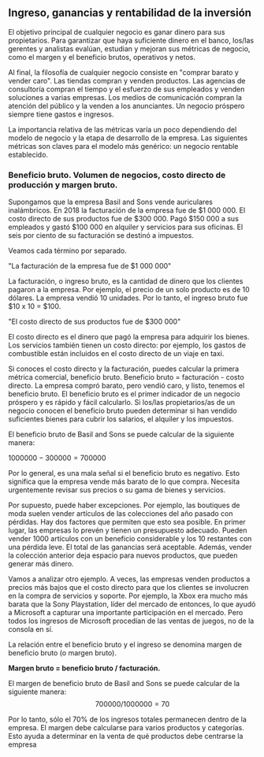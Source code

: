 ## Ingreso, ganancias y rentabilidad de la inversión

El objetivo principal de cualquier negocio es ganar dinero para sus propietarios. Para garantizar que haya suficiente dinero en el banco, los/las gerentes y analistas evalúan, estudian y mejoran sus métricas de negocio, como el margen y el beneficio brutos, operativos y netos.

Al final, la filosofía de cualquier negocio consiste en "comprar barato y vender caro". Las tiendas compran y venden productos. Las agencias de consultoría compran el tiempo y el esfuerzo de sus empleados y venden soluciones a varias empresas. Los medios de comunicación compran la atención del público y la venden a los anunciantes. Un negocio próspero siempre tiene gastos e ingresos.

La importancia relativa de las métricas varía un poco dependiendo del modelo de negocio y la etapa de desarrollo de la empresa. Las siguientes métricas son claves para el modelo más genérico: un negocio rentable establecido.

### Beneficio bruto. Volumen de negocios, costo directo de producción y margen bruto.

Supongamos que la empresa Basil and Sons vende auriculares inalámbricos. En 2018 la facturación de la empresa fue de $1 000 000. El costo directo de sus productos fue de $300 000. Pagó $150 000 a sus empleados y gastó $100 000 en alquiler y servicios para sus oficinas. El seis por ciento de su facturación se destinó a impuestos.

Veamos cada término por separado.

"La facturación de la empresa fue de $1 000 000"

La facturación, o ingreso bruto, es la cantidad de dinero que los clientes pagaron a la empresa. Por ejemplo, el precio de un solo producto es de 10 dólares. La empresa vendió 10 unidades. Por lo tanto, el ingreso bruto fue $10 x 10 = $100.

"El costo directo de sus productos fue de $300 000"

El costo directo es el dinero que pagó la empresa para adquirir los bienes. Los servicios también tienen un costo directo: por ejemplo, los gastos de combustible están incluidos en el costo directo de un viaje en taxi.

Si conoces el costo directo y la facturación, puedes calcular la primera métrica comercial, beneficio bruto. Beneficio bruto = facturación - costo directo. La empresa compró barato, pero vendió caro, y listo, tenemos el beneficio bruto. El beneficio bruto es el primer indicador de un negocio próspero y es rápido y fácil calcularlo. Si los/las propietarios/as de un negocio conocen el beneficio bruto pueden determinar si han vendido suficientes bienes para cubrir los salarios, el alquiler y los impuestos.

El beneficio bruto de Basil and Sons se puede calcular de la siguiente manera:  

$1 000 000 - 300 000 = 700 000$

Por lo general, es una mala señal si el beneficio bruto es negativo. Esto significa que la empresa vende más barato de lo que compra. Necesita urgentemente revisar sus precios o su gama de bienes y servicios.

Por supuesto, puede haber excepciones. Por ejemplo, las boutiques de moda suelen vender artículos de las colecciones del año pasado con pérdidas. Hay dos factores que permiten que esto sea posible. En primer lugar, las empresas lo prevén y tienen un presupuesto adecuado. Pueden vender 1000 artículos con un beneficio considerable y los 10 restantes con una pérdida leve. El total de las ganancias será aceptable. Además, vender la colección anterior deja espacio para nuevos productos, que pueden generar más dinero.

Vamos a analizar otro ejemplo. A veces, las empresas venden productos a precios más bajos que el costo directo para que los clientes se involucren en la compra de servicios y soporte. Por ejemplo, la Xbox era mucho más barata que la Sony Playstation, líder del mercado de entonces, lo que ayudó a Microsoft a capturar una importante participación en el mercado. Pero todos los ingresos de Microsoft procedían de las ventas de juegos, no de la consola en sí.

La relación entre el beneficio bruto y el ingreso se denomina margen de beneficio bruto (o margen bruto).

**Margen bruto = beneficio bruto / facturación.**

El margen de beneficio bruto de Basil and Sons se puede calcular de la siguiente manera: $$
700 000 / 1 000 000 = 70%
$$ 

Por lo tanto, sólo el 70% de los ingresos totales permanecen dentro de la empresa. El margen debe calcularse para varios productos y categorías. Esto ayuda a determinar en la venta de qué productos debe centrarse la empresa